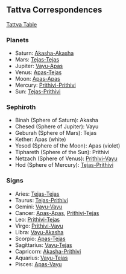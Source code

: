 ## Tattva Correspondences

[Tattva Table](/tattvas)

### Planets
- Saturn: [Akasha-Akasha](/tattva/akasha-akasha)
- Mars: [Tejas-Tejas](/tattva/tejas-tejas)
- Jupiter: [Vayu-Apas](/tattva/vayu-apas)
- Venus: [Apas-Tejas](/tattva/apas-tejas)
- Moon: [Apas-Apas](/tattva/apas-apas)
- Mercury: [Prithivi-Prithivi](/tattva/prithivi-prithivi)
- Sun: [Tejas-Prithivi](/tattva/tejas-prithivi)

### Sephiroth
- Binah (Sphere of Saturn): Akasha
- Chesed (Sphere of Jupiter): Vayu
- Geburah (Sphere of Mars): Tejas
- Kether: Apas (white)
- Yesod (Sphere of the Moon): Apas (violet)
- Tiphareth (Sphere of the Sun): Prithivi
- Netzach (Sphere of Venus): [Prithivi-Vayu](/tattva/prithivi-vayu)
- Hod (Sphere of Mercury): [Tejas-Prithivi](/tattva/tejas-prithivi)

### Signs
- Aries: [Tejas-Tejas](/tattva/tejas-tejas)
- Taurus: [Tejas-Prithivi](/tattva/tejas-prithivi)
- Gemini: [Vayu-Vayu](/tattva/vayu-vayu)
- Cancer: [Apas-Apas](/tattva/apas-apas), [Prithivi-Tejas](/tattva/prithivi-tejas)
- Leo: [Prithivi-Tejas](/tattva/prithivi-tejas)
- Virgo: [Prithivi-Vayu](/tattva/prithivi-vayu)
- Libra: [Vayu-Akasha](/tattva/vayu-akasha)
- Scorpio: [Apas-Tejas](/tattva/apas-tejas)
- Sagittarius: [Vayu-Tejas](/tattva/vayu-tejas)
- Capricorn: [Akasha-Prithivi](/tattva/akasha-prithivi)
- Aquarius: [Vayu-Tejas](/tattva/vayu-tejas)
- Pisces: [Apas-Vayu](/tattva/apas-vayu)
